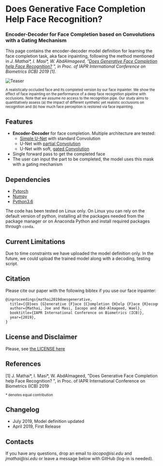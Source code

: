 # Does Generative Face Completion Help Face Recognition?

### Encoder-Decoder for Face Completion based on Convolutions with a Gating Mechanism

This page contains the encoder-decoder model definition for learning the face completion task, aka face inpainting, following the method mentioned in _J. Mathai\*, I. Masi\*, W. AbdAlmageed, "[Does Generative Face Completion help Face Recognition?](#) ", in Proc. of IAPR International Conference on Biometrics (ICB) 2019 [1]_.


![Teaser](https://i.imgur.com/Pv0W9mb.png)

<sub>A realistically occluded face and its completed version by our face inpainter. We show the effect of face inpainting on the performance of a deep face recognition pipeline with occlusions. Note that we assume _no_ access to the recognition pipe. Our study aims to quantitatively assess (a) the impact of different synthetic yet realistic occlusions on recognition and  (b) how much face perception is restored via face inpainting.</sub>


## Features
* **Encoder-Decoder** for face completion. Multiple architecture are tested: 
  - [Simple U-Net](models/conv_unet.py) with standard Convolution 
  - U-Net with [partial Convolution](models/partialconv_unet.py)
  - U-Net with soft, [gated Convolution](models/gated_unet.py)
* Single forward pass to get the completed face
* The user can input the part to be completed, the model uses this mask with a gating mechanism

## Dependencies

* [Pytorch](https://pytorch.org)
* [Numpy](http://www.numpy.org/)
* [Python3.6](https://www.python.org/download/releases/3.6/)

The code has been tested on Linux only. On Linux you can rely on the default version of python, installing all the packages needed from the package manager or on Anaconda Python and install required packages through `conda`. 

## Current Limitations
Due to time constraints we have uploaded the model definition only. In the future, we could upload the trained model along with a decoding, testing script.


## Citation

Please cite our paper with the following bibtex if you use our face inpainter:

``` latex
@inproceedings{mathai2019doesgenerative,
  title={{D}oes {G}enerative {F}ace {C}ompletion {H}elp {F}ace {R}ecognition?},
  author={Mathai, Joe and Masi, Iacopo and Abd-Almageed, Wael},
  booktitle={IAPR International Conference on Biometrics (ICB)},
  year={2019},
}
```

## License and Disclaimer
Please, see [the LICENSE here](LICENSE.txt)

## References

[1] J. Mathai*, I. Masi*, W. AbdAlmageed, "Does Generative Face Completion help Face Recognition? ", in Proc. of IAPR International Conference on Biometrics (ICB) 2019

<sub>\* denotes equal contribution</sub>
    
## Changelog
- July 2019, Model definition updated
- April 2019, First  Release 

## Contacts

If you have any questions, drop an email to _iacopo@isi.edu_ and _jmathai@isi.edu_ or leave a message below with GitHub (log-in is needed).
